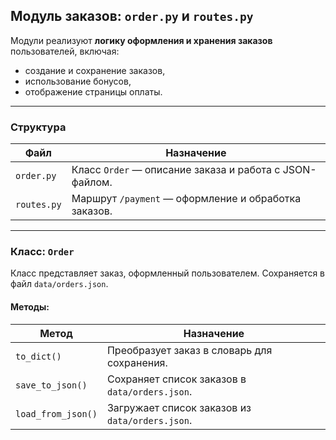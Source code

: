 ##  Модуль заказов: `order.py` и `routes.py`

Модули реализуют **логику оформления и хранения заказов** пользователей, включая:
- создание и сохранение заказов,
- использование бонусов,
- отображение страницы оплаты.

---

###  Структура

| Файл             | Назначение                                            |
|------------------|--------------------------------------------------------|
| `order.py`       | Класс `Order` — описание заказа и работа с JSON-файлом. |
| `routes.py`      | Маршрут `/payment` — оформление и обработка заказов.   |

---


###  Класс: `Order`

Класс представляет заказ, оформленный пользователем. Сохраняется в файл `data/orders.json`.


####  Методы:

| Метод                  | Назначение                                                  |
|------------------------|-------------------------------------------------------------|
| `to_dict()`            | Преобразует заказ в словарь для сохранения.                |
| `save_to_json()`       | Сохраняет список заказов в `data/orders.json`.              |
| `load_from_json()`     | Загружает список заказов из `data/orders.json`.             |
